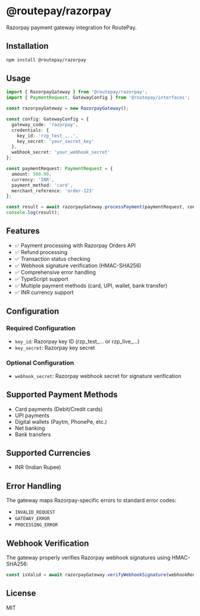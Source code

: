 # @routepay/razorpay

Razorpay payment gateway integration for RoutePay.

## Installation

```bash
npm install @routepay/razorpay
```

## Usage

```typescript
import { RazorpayGateway } from '@routepay/razorpay';
import { PaymentRequest, GatewayConfig } from '@routepay/interfaces';

const razorpayGateway = new RazorpayGateway();

const config: GatewayConfig = {
  gateway_code: 'razorpay',
  credentials: {
    key_id: 'rzp_test_...',
    key_secret: 'your_secret_key'
  },
  webhook_secret: 'your_webhook_secret'
};

const paymentRequest: PaymentRequest = {
  amount: 500.00,
  currency: 'INR',
  payment_method: 'card',
  merchant_reference: 'order-123'
};

const result = await razorpayGateway.processPayment(paymentRequest, config);
console.log(result);
```

## Features

- ✅ Payment processing with Razorpay Orders API
- ✅ Refund processing  
- ✅ Transaction status checking
- ✅ Webhook signature verification (HMAC-SHA256)
- ✅ Comprehensive error handling
- ✅ TypeScript support
- ✅ Multiple payment methods (card, UPI, wallet, bank transfer)
- ✅ INR currency support

## Configuration

### Required Configuration
- `key_id`: Razorpay key ID (rzp_test_... or rzp_live_...)
- `key_secret`: Razorpay key secret

### Optional Configuration
- `webhook_secret`: Razorpay webhook secret for signature verification

## Supported Payment Methods
- Card payments (Debit/Credit cards)
- UPI payments
- Digital wallets (Paytm, PhonePe, etc.)
- Net banking
- Bank transfers

## Supported Currencies
- INR (Indian Rupee)

## Error Handling

The gateway maps Razorpay-specific errors to standard error codes:
- `INVALID_REQUEST`
- `GATEWAY_ERROR`
- `PROCESSING_ERROR`

## Webhook Verification

The gateway properly verifies Razorpay webhook signatures using HMAC-SHA256:

```typescript
const isValid = await razorpayGateway.verifyWebhookSignature(webhookRequest, config);
```

## License

MIT